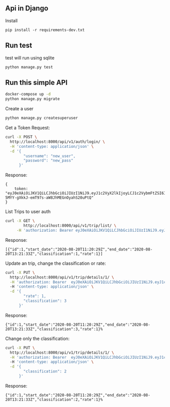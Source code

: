 ## Api in Django

Install
```
pip install -r requirements-dev.txt
```

## Run test
test will run using sqlite
```
python manage.py test
```

## Run this simple API

```bash
docker-compose up -d
python manage.py migrate
```

Create a user
```bash
python manage.py createsuperuser
```


Get a Token Request:

```bash
curl -X POST \
  http://localhost:8000/api/v1/auth/login/ \
  -H 'content-type: application/json' \
  -d '{
    	"username": "new_user",
    	"password": "new_pass"
      }'
```

Response:
```
{
    token: "eyJ0eXAiOiJKV1QiLCJhbGciOiJIUzI1NiJ9.eyJ1c2VyX2lkIjoyLCJ1c2VybmFtZSI6Im5ld191c2VyIiwiZXhwIjoxNTQwNDkyMTQ2LCJlbWFpbCI6Im5ld191c2VyQG1haWwuY29tIn0.8_8S-5MYY-gXkkJ-emT97s-aW8JhMEGnOyahS20uPtQ"
}
```

List Trips to user auth
```bash
curl -X GET \
        http://localhost:8000/api/v1/trip/list/ \
     -H 'authorization: Bearer eyJ0eXAiOiJKV1QiLCJhbGciOiJIUzI1NiJ9.eyJ1c2VyX2lkIjoxLCJ1c2VybmFtZSI6ImFkbWluIiwiZXhwIjoxNTk4MTQyOTUwLCJlbWFpbCI6ImFkbWluQGdtYWlsLmNvbSJ9.1lLzDf5k4LUIDE1QNkAUw9IbSBCE-h45QFgtW8A8ltk
```

Response:
```
[{"id":1,"start_date":"2020-08-20T11:20:29Z","end_date":"2020-08-20T13:21:33Z","classification":1,"rate":1}]
```

Update an trip, change the classification or rate:

```bash
curl -X PUT \
  http://localhost:8000/api/v1/trip/details/1/ \
  -H 'authorization: Bearer  eyJ0eXAiOiJKV1QiLCJhbGciOiJIUzI1NiJ9.eyJ1c2VyX2lkIjoxLCJ1c2VybmFtZSI6ImFkbWluIiwiZXhwIjoxNTk4MTQzMzc1LCJlbWFpbCI6ImFkbWluQGdtYWlsLmNvbSJ9.NtLBMZM87maBabARDF4dZx3pV4P0lOwX-GB1gfVjovY' \                 
  -H 'content-type: application/json' \
  -d '{
        "rate": 1,
        "classification": 3
      }'

```

Response:
```
{"id":1,"start_date":"2020-08-20T11:20:29Z","end_date":"2020-08-20T13:21:33Z","classification":3,"rate":1}%
```


Change only the classification:
```bash
curl -X PUT \
  http://localhost:8000/api/v1/trip/details/1/ \
  -H 'authorization: Bearer  eyJ0eXAiOiJKV1QiLCJhbGciOiJIUzI1NiJ9.eyJ1c2VyX2lkIjoxLCJ1c2VybmFtZSI6ImFkbWluIiwiZXhwIjoxNTk4MTQzMzc1LCJlbWFpbCI6ImFkbWluQGdtYWlsLmNvbSJ9.NtLBMZM87maBabARDF4dZx3pV4P0lOwX-GB1gfVjovY' \                 
  -H 'content-type: application/json' \
  -d '{
        "classification": 2
      }'
```

Response:
```
{"id":1,"start_date":"2020-08-20T11:20:29Z","end_date":"2020-08-20T13:21:33Z","classification":2,"rate":1}% 
```

